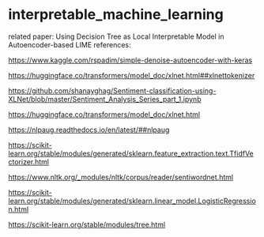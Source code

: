# interpretable_machine_learning
related paper: Using Decision Tree as Local Interpretable Model in Autoencoder-based LIME
references:

https://www.kaggle.com/rspadim/simple-denoise-autoencoder-with-keras

https://huggingface.co/transformers/model_doc/xlnet.html##xlnettokenizer

https://github.com/shanayghag/Sentiment-classification-using-XLNet/blob/master/Sentiment_Analysis_Series_part_1.ipynb

https://huggingface.co/transformers/model_doc/xlnet.html

https://nlpaug.readthedocs.io/en/latest/##nlpaug

https://scikit-learn.org/stable/modules/generated/sklearn.feature_extraction.text.TfidfVectorizer.html

https://www.nltk.org/_modules/nltk/corpus/reader/sentiwordnet.html

https://scikit-learn.org/stable/modules/generated/sklearn.linear_model.LogisticRegression.html

https://scikit-learn.org/stable/modules/tree.html
